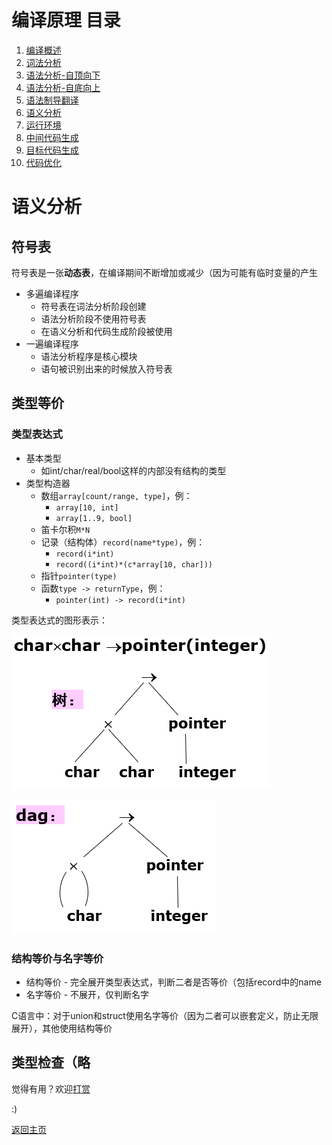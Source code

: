 # 编译原理 目录

1. [编译概述](1.md)
2. [词法分析](2.md)
3. [语法分析-自顶向下](3.md)
4. [语法分析-自底向上](4.md)
5. [语法制导翻译](5.md)
6. [语义分析](6.md)
7. [运行环境](7.md)
8. [中间代码生成](8.md)
9.  [目标代码生成](9.md)
10. [代码优化](10.md)

# 语义分析

## 符号表

符号表是一张**动态表**，在编译期间不断增加或减少（因为可能有临时变量的产生

- 多遍编译程序
  - 符号表在词法分析阶段创建
  - 语法分析阶段不使用符号表
  - 在语义分析和代码生成阶段被使用
- 一遍编译程序
  - 语法分析程序是核心模块
  - 语句被识别出来的时候放入符号表

## 类型等价

### 类型表达式

- 基本类型
  - 如int/char/real/bool这样的内部没有结构的类型
- 类型构造器
  - 数组`array[count/range, type]`，例：
    - `array[10, int]`
    - `array[1..9, bool]`
  - 笛卡尔积`M*N`
  - 记录（结构体）`record(name*type)`，例：
    - `record(i*int)`
    - `record((i*int)*(c*array[10, char]))`
  - 指针`pointer(type)`
  - 函数`type -> returnType`，例：
    - `pointer(int) -> record(i*int)`

类型表达式的图形表示：

![6-1](img/6-1.png)

![6-2](img/6-2.png)

### 结构等价与名字等价

- 结构等价 - 完全展开类型表达式，判断二者是否等价（包括record中的name
- 名字等价 - 不展开，仅判断名字

C语言中：对于union和struct使用名字等价（因为二者可以嵌套定义，防止无限展开），其他使用结构等价

## 类型检查（略

觉得有用？欢迎[打赏](../../../donate.md)

:)

[返回主页](../../../index.md)